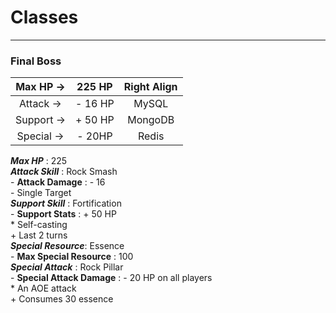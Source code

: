 # Classes 
-----
### Final Boss   

| Max HP ->     | 225 HP   | Right Align  |
| :-----------: | :------: | :----------: |
| Attack ->     | - 16 HP  | MySQL        |
| Support ->    | + 50 HP  | MongoDB      |
| Special ->    | - 20HP   | Redis        |  

**_Max HP_** : 225    
**_Attack Skill_** : Rock Smash     
    - __Attack Damage__ : - 16     
    - Single Target      
**_Support Skill_** : Fortification    
    - __Support Stats__ : + 50 HP       
    * Self-casting     
    + Last 2 turns    
**_Special Resource_**: Essence   
    - __Max Special Resource__ : 100      
**_Special Attack_** : Rock Pillar    
    - __Special Attack Damage__ : - 20 HP on all players   
        * An AOE attack     
        + Consumes 30 essence    
